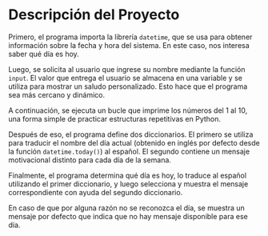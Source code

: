 # Descripción del Proyecto

Primero, el programa importa la librería `datetime`, que se usa para obtener información sobre la fecha y hora del sistema. En este caso, nos interesa saber qué día es hoy.

Luego, se solicita al usuario que ingrese su nombre mediante la función `input`. El valor que entrega el usuario se almacena en una variable y se utiliza para mostrar un saludo personalizado. Esto hace que el programa sea más cercano y dinámico.

A continuación, se ejecuta un bucle que imprime los números del 1 al 10, una forma simple de practicar estructuras repetitivas en Python.

Después de eso, el programa define dos diccionarios. El primero se utiliza para traducir el nombre del día actual (obtenido en inglés por defecto desde la función `datetime.today()`) al español. El segundo contiene un mensaje motivacional distinto para cada día de la semana.

Finalmente, el programa determina qué día es hoy, lo traduce al español utilizando el primer diccionario, y luego selecciona y muestra el mensaje correspondiente con ayuda del segundo diccionario.

En caso de que por alguna razón no se reconozca el día, se muestra un mensaje por defecto que indica que no hay mensaje disponible para ese día.
